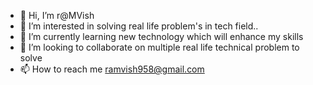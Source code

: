 - 👋 Hi, I’m r@MVish
- 👀 I’m interested in solving real life problem's in tech field..
- 🌱 I’m currently learning new technology which will enhance my skills
- 💞️ I’m looking to collaborate on multiple real life technical problem to solve
- 📫 How to reach me ramvish958@gmail.com

<!---
r@MVish/r@MVish is a ✨ special ✨ repository because its `README.md` (this file) appears on your GitHub profile.
You can click the Preview link to take a look at your changes.
--->
